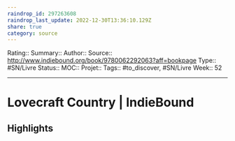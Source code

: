 ```yaml
---
raindrop_id: 297263608
raindrop_last_update: 2022-12-30T13:36:10.129Z
share: true
category: source
---
```


Rating::
Summary:: 
Author::
Source:: http://www.indiebound.org/book/9780062292063?aff=bookpage
Type:: #SN/Livre 
Status:: 
MOC::
Projet:: 
Tags:: #to_discover, #SN/Livre
Week:: 52

***
# Lovecraft Country | IndieBound



## Highlights

